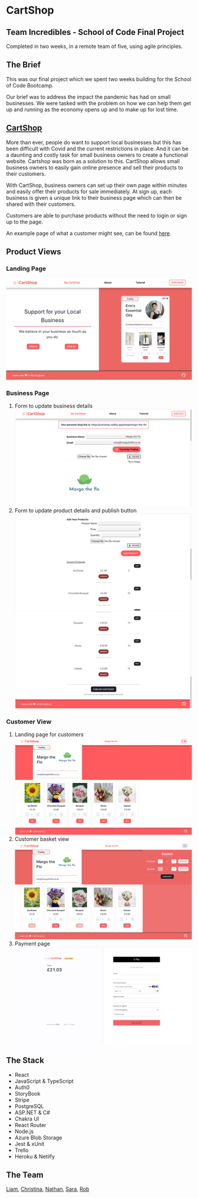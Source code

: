 # CartShop

## Team Incredibles - School of Code Final Project
Completed in two weeks, in a remote team of five, using agile principles. 

## The Brief

This was our final project which we spent two weeks building for the School of Code Bootcamp.

Our brief was to address the impact the pandemic has had on small businesses. We were tasked with the problem on how we can help them get up and running as the economy opens up and to make up for lost time.

## [CartShop](https://cartshop.netlify.app/) 

More than ever, people do want to support local businesses but this has been difficult with Covid and the current restrictions in place. And it can be a daunting and costly task for small business owners to create a functional website. Cartshop was born as a solution to this. CartShop allows small business owners to easily gain online presence and sell their products to their customers.

With CartShop, business owners can set up their own page within minutes and easily offer their products for sale immediately. At sign up, each business is given a unique link to their business page which can then be shared with their customers. 

Customers are able to purchase products without the need to login or sign up to the page. 

An example page of what a customer might see, can be found [here](https://cartshop.netlify.app/shop/margo-the-flo).

## Product Views

### Landing Page
![landing page](./photos/landing-page.png)

### Business Page
1. Form to update business details
![business details](./photos/business-details.png)
2. Form to update product details and publish button
![product](./photos/product-add.png)
![publish](./photos/publish.png)

### Customer View
1. Landing page for customers
![business page](./photos/business-page.png)
2. Customer basket view
![basket](./photos/basket-page.png)
3. Payment page
![payment](./photos/payment.png)

## The Stack

- React
- JavaScript & TypeScript
- Auth0
- StoryBook
- Stripe
- PostgreSQL
- ASP.NET & C#
- Chakra UI
- React Router
- Node.js
- Azure Blob Storage
- Jest & xUnit
- Trello
- Heroku & Netlify

## The Team

[Liam](https://github.com/LiamIsBuilding), [Christina](https://github.com/steen4reals), [Nathan](https://github.com/NathanHinks), [Sara](https://github.com/Sparkii77), [Rob](https://github.com/GandalfHod)
